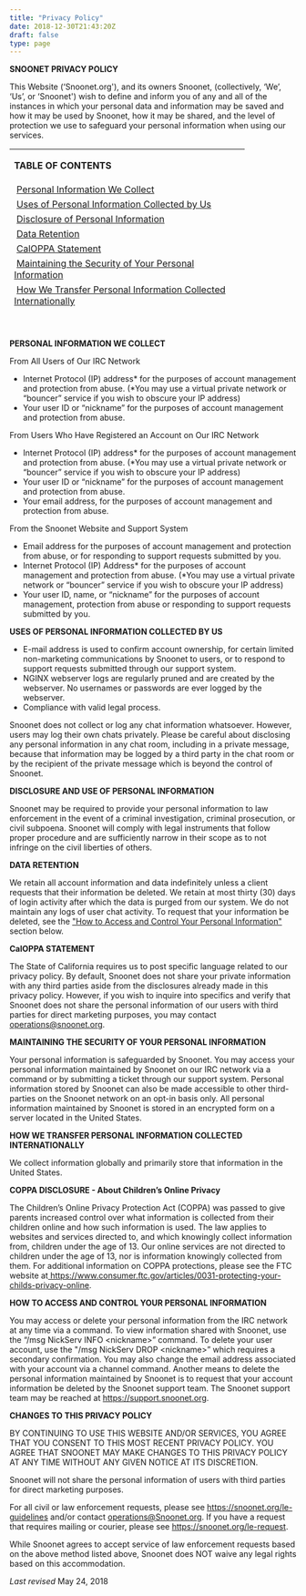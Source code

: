 ```yaml
---
title: "Privacy Policy"
date: 2018-12-30T21:43:20Z
draft: false
type: page
---
```


<p><strong>SNOONET PRIVACY POLICY</strong></p>
<p>This Website (&lsquo;Snoonet.org'), and its owners Snoonet, (collectively, &lsquo;We&rsquo;, &lsquo;Us&rsquo;, or &lsquo;Snoonet') wish to define and inform you of any and all of the instances in which your personal data and information may be saved and how it may be used by Snoonet, how it may be shared, and the level of protection we use to safeguard your personal information when using our services.</p>
<table style="height: 286px;" width="407">
<tbody>
<tr>
<td style="width: 397px;">
<p><strong>TABLE OF CONTENTS</strong></p>
</td>
</tr>
<tr>
<td style="width: 397px;">&nbsp;<a href="#collected-data">Personal Information We Collect</a></td>
</td>
</tr>
<tr>
<td style="width: 397px;">&nbsp;<a href="#uses-of-data">Uses of Personal Information Collected by Us</a></td>
</tr>
<tr>
<td style="width: 397px;">&nbsp;<a href="#disclosure">Disclosure of Personal Information</a></td>
</tr>
<tr>
<td style="width: 397px;">&nbsp;<a href="#retention">Data Retention</a></td>
</tr>
<tr>
<td style="width: 397px;">&nbsp;<a href="#caloppa">CalOPPA Statement</a></td>
</tr>
<tr>
<td style="width: 397px;">&nbsp;<a href="#infosec">Maintaining the Security of Your Personal Information</a></td>
</tr>
<tr>
<td style="width: 397px;">&nbsp;<a href="#transfer">How We Transfer Personal Information Collected Internationally</a></td>
</tr>
<tr>
<td style="width: 397px;">&nbsp;<a href="#coppa">COPPA Disclosure</a></td>
</tr>
<tr>
<td style="width: 397px;">&nbsp;<a href="#access">How to Access and Control Your Personal Information</a></td>
</tr>
<tr>
<td style="width: 397px;">&nbsp;<a href="#changes">Changes to this Privacy Policy</a></td>
</tr>
</tbody>
</table>
<p>&nbsp;</p>
<p id="collected-data"><strong>PERSONAL INFORMATION WE COLLECT</strong></p>
<p>From All Users of Our IRC Network</p>
<ul>
<li>Internet Protocol (IP) address* for the purposes of account management and protection from abuse. (*You may use a virtual private network or &ldquo;bouncer&rdquo; service if you wish to obscure your IP address)</li>
<li>Your user ID or &ldquo;nickname&rdquo; for the purposes of account management and protection from abuse.</li>
</ul>
<p>From Users Who Have Registered an Account on Our IRC Network</p>
<ul>
<li>Internet Protocol (IP) address* for the purposes of account management and protection from abuse. (*You may use a virtual private network or &ldquo;bouncer&rdquo; service if you wish to obscure your IP address)</li>
<li>Your user ID or &ldquo;nickname&rdquo; for the purposes of account management and protection from abuse.</li>
<li>Your email address, for the purposes of account management and protection from abuse.</i>
</ul>
<p>From the Snoonet Website and Support System</p>
<ul>
<li>Email address for the purposes of account management and protection from abuse, or for responding to support requests submitted by you.</li>
<li>Internet Protocol (IP) Address* for the purposes of account management and protection from abuse. (*You may use a virtual private network or &ldquo;bouncer&rdquo; service if you wish to obscure your IP address)</li>
<li>Your user ID, name, or &ldquo;nickname&rdquo; for the purposes of account management, protection from abuse or responding to support requests submitted by you.</li>
</ul>
<p id="uses-of-data"><strong>USES OF PERSONAL INFORMATION COLLECTED BY US</strong></p>
<ul>
<li>E-mail address is used to confirm account ownership, for certain limited non-marketing communications by Snoonet to users, or to respond to support requests submitted through our support system.</li>
<li>NGINX webserver logs are regularly pruned and are created by the webserver. No usernames or passwords are ever logged by the webserver.</li>
<li>Compliance with valid legal process.</li>
</ul>
<p>Snoonet does not collect or log any chat information whatsoever. However, users may log their own chats privately. Please be careful about disclosing any personal information in any chat room, including in a private message, because that information may be logged by a third party in the chat room or by the recipient of the private message which is beyond the control of Snoonet.</p>
<p id="disclosure"><strong>DISCLOSURE AND USE OF PERSONAL INFORMATION</strong></p>
<p>Snoonet may be required to provide your personal information to law enforcement in the event of a criminal investigation, criminal prosecution, or civil subpoena. Snoonet will comply with legal instruments that follow proper procedure and are sufficiently narrow in their scope as to not infringe on the civil liberties of others.</p>
<p id="retention"><strong>DATA RETENTION</strong></p>
<p>We retain all account information and data indefinitely unless a client requests that their information be deleted. We retain at most thirty (30) days of login activity after which the data is purged from our system. We do not maintain any logs of user chat activity. To request that your information be deleted, see the <a href="#access"> "How to Access and Control Your Personal Information"</a> section below. </p>
<p id="caloppa"><strong>CalOPPA STATEMENT</strong></p>
<p>The State of California requires us to post specific language related to our privacy policy. By default, Snoonet does not share your private information with any third parties aside from the disclosures already made in this privacy policy. However, if you wish to inquire into specifics and verify that Snoonet does not share the personal information of our users with third parties for direct marketing purposes, you may contact <a href="mailto:operations@snoonet.org">operations@snoonet.org</a>.</p>
<p id="infosec"><strong>MAINTAINING THE SECURITY OF YOUR PERSONAL INFORMATION</strong></p>
<p>Your personal information is safeguarded by Snoonet. You may access your personal information maintained by Snoonet on our IRC network via a command or by submitting a ticket through our support system. Personal information stored by Snoonet can also be made accessible to other third-parties on the Snoonet network on an opt-in basis only. All personal information maintained by Snoonet is stored in an encrypted form on a server located in the United States.</p>
<p id="transfer"><strong>HOW WE TRANSFER PERSONAL INFORMATION COLLECTED INTERNATIONALLY</strong></p>
<p>We collect information globally and primarily store that information in the United States.</p>
<p id="coppa"><strong>COPPA DISCLOSURE - About Children&rsquo;s Online Privacy</strong></p>
<p>The Children&rsquo;s Online Privacy Protection Act (COPPA) was passed to give parents increased control over what information is collected from their children online and how such information is used. The law applies to websites and services directed to, and which knowingly collect information from, children under the age of 13. Our online services are not directed to children under the age of 13, nor is information knowingly collected from them. For additional information on COPPA protections, please see the FTC website at<a href="https://www.consumer.ftc.gov/articles/0031-protecting-your-childs-privacy-online"> https://www.consumer.ftc.gov/articles/0031-protecting-your-childs-privacy-online</a>. </p>
<p id="access"><strong>HOW TO ACCESS AND CONTROL YOUR PERSONAL INFORMATION </strong></p>
<p>You may access or delete your personal information from the IRC network at any time via a command. To view information shared with Snoonet, use the &ldquo;/msg NickServ INFO &lt;nickname&gt;&rdquo; command. To delete your user account, use the "/msg NickServ DROP &lt;nickname&gt;&rdquo; which requires a secondary confirmation. You may also change the email address associated with your account via a channel command. Another means to delete the personal information maintained by Snoonet is to request that your account information be deleted by the Snoonet support team. The Snoonet support team may be reached at <a href="https://support.snoonet.org">https://support.snoonet.org</a>.</p>
<p id="changes"><strong>CHANGES TO THIS PRIVACY POLICY </strong></p>
<p>BY CONTINUING TO USE THIS WEBSITE AND/OR SERVICES, YOU AGREE THAT YOU CONSENT TO THIS MOST RECENT PRIVACY POLICY. YOU AGREE THAT SNOONET MAY MAKE CHANGES TO THIS PRIVACY POLICY AT ANY TIME WITHOUT ANY GIVEN NOTICE AT ITS DISCRETION.</p>
<p>Snoonet will not share the personal information of users with third parties for direct marketing purposes.</p>
<p>For all civil or law enforcement requests, please see <a href="/le-guidelines">https://snoonet.org/le-guidelines</a> and/or contact <a href="mailto:operations@snoonet.org">operations@Snoonet.org</a>. If you have a request that requires mailing or courier, please see <a href="/le-request">https://snoonet.org/le-request</a>.</p>
<p>While Snoonet agrees to accept service of law enforcement requests based on the above method listed above, Snoonet does NOT waive any legal rights based on this accommodation.</p>
<p><em>Last revised </em>May 24, 2018</p>
<p><br /><br /></p>
